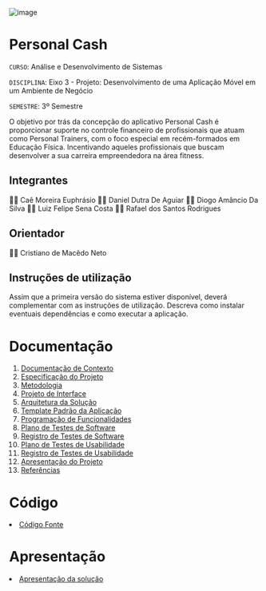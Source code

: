 ![image](https://github.com/ICEI-PUC-Minas-PMV-ADS/ads-2024-1-e3-proj-mov-t5-personalcash/assets/126628545/949b7151-97bf-43c0-a85d-203a803fb3e1)

# Personal Cash

`CURSO`: Análise e Desenvolvimento de Sistemas

`DISCIPLINA`: Eixo 3 - Projeto: Desenvolvimento de uma Aplicação Móvel em um Ambiente de Negócio

`SEMESTRE`: 3º Semestre

O objetivo por trás da concepção do aplicativo Personal Cash é proporcionar suporte no controle financeiro de profissionais que atuam como Personal Trainers, com o foco especial em recém-formados em Educação Física. Incentivando aqueles profissionais que buscam desenvolver a sua carreira empreendedora na área fitness.

## Integrantes

💪🏻 Caê Moreira Euphrásio
💪🏻 Daniel Dutra De Aguiar
💪🏻 Diogo Amâncio Da Silva
💪🏻 Luiz Felipe Sena Costa
💪🏻 Rafael dos Santos Rodrigues
  
## Orientador

💪🏻 Cristiano de Macêdo Neto

## Instruções de utilização

Assim que a primeira versão do sistema estiver disponível, deverá complementar com as instruções de utilização. Descreva como instalar eventuais dependências e como executar a aplicação.

# Documentação

<ol>
<li><a href="docs/01-Documentação de Contexto.md"> Documentação de Contexto</a></li>
<li><a href="docs/02-Especificação do Projeto.md"> Especificação do Projeto</a></li>
<li><a href="docs/03-Metodologia.md"> Metodologia</a></li>
<li><a href="docs/04-Projeto de Interface.md"> Projeto de Interface</a></li>
<li><a href="docs/05-Arquitetura da Solução.md"> Arquitetura da Solução</a></li>
<li><a href="docs/06-Template Padrão da Aplicação.md"> Template Padrão da Aplicação</a></li>
<li><a href="docs/07-Programação de Funcionalidades.md"> Programação de Funcionalidades</a></li>
<li><a href="docs/08-Plano de Testes de Software.md"> Plano de Testes de Software</a></li>
<li><a href="docs/09-Registro de Testes de Software.md"> Registro de Testes de Software</a></li>
<li><a href="docs/10-Plano de Testes de Usabilidade.md"> Plano de Testes de Usabilidade</a></li>
<li><a href="docs/11-Registro de Testes de Usabilidade.md"> Registro de Testes de Usabilidade</a></li>
<li><a href="docs/12-Apresentação do Projeto.md"> Apresentação do Projeto</a></li>
<li><a href="docs/13-Referências.md"> Referências</a></li>
</ol>

# Código

<li><a href="src/README.md"> Código Fonte</a></li>

# Apresentação

<li><a href="presentation/README.md"> Apresentação da solução</a></li>
